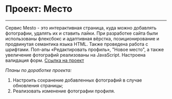 # Проект: Место
------
Сервис Mesto - это интерактивная страница, куда можно добавлять фотографии, удалять их и ставить лайки.
При разработке сайта были использованы флексбокс и адаптивная вёрстка, позиционирование и продвинутая семантика языка HTML. Также проведена работа с шрифтами. Поп-апы «Редактировать профиль», "Новое место", а также увеличение фотографий реализованы на JavaScript. Настроена валидация форм.
[Ссылка на проект](https://wholivesonmars.github.io/mesto/)

*Планы по доработке проекта:*
1. Настроить сохранение добавленных фотографий в случае обновления страницы;
2. Реализовать изменение фотографии профиля.